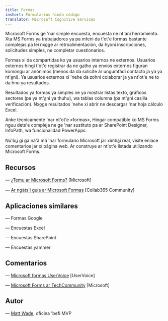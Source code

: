 ```yaml
---
title: Formas
inshort: Formularios hinda código
translator: Microsoft Cognitive Services
---
```


Microsoft Forms ge 'nar simple encuesta, encuesta ne nt'ani herramienta. Xta MS Forms
ya trabajadores ya pa mfeni da t'ot'e formas bastante complejas pa
lei nxo̲ge ar retroalimentación, da hyoni inscripciones, solicitudes simples, ne
completar cuestionarios.

Formas xi da compartidas ko ya usuarios internos ne externos. Usuarios externos
hingi t'ot'e registrar da ne ga̲tho ya envíos externos figuran komongu ar anónimos
(menos da da solicite ár ungumfädi contacto ja yá ya nt'a̲ni).
Ya usuarios externos xi 'nehe da zohni colaborar ja ya nt'ot'e ne
to da hnu ya resultados.

Resultados ya formas ya simples ne ya mostrar listas texto, gráficos sectores (pa
ya nt'a̲ni ya thuhu), wa tablas columna (pa nt'a̲ni casilla verificación). Nxo̲ge
resultados 'nehe xi abrir ne descargar 'nar hoja cálculo Excel.

Anke técnicamente 'nar nt'ot'e «formas», Hingar compatible ko MS Forms
nguu dets'e compleja ne ge 'nar sustituto pa ar SharePoint Designer,
InfoPath, wa funcionalidad PowerApps.

Nu'bu̲ gi ga nä'ä mä 'nar formulario Microsoft jar ximha̲i real,
visite enlace comentarios jar xí página web. Ar construye ar nt'ot'e listada
utilizando Microsoft Forms.

Recursos
---------

— [¿Temu̲ ar Microsoft Forms?](https://support.office.com/en-us/forms)
    \[Microsoft\]

— [Ar ngäts'i guía ar Microsoft
    Formas](https://collab365.community/ultimate-guide-microsoft-forms/)
    \[Collab365 Community\]

Aplicaciones similares
------------

— Formas Google

— Encuestas Excel

— Encuestas SharePoint

— Encuestas yammer

Comentarios
---------

— [Microsoft formas UserVoice](https://microsoftforms.uservoice.com/forums/386451-welcome-to-microsoft-forms-suggestion-box)
    \[UserVoice\]

— [Microsoft Forms ar TechCommunity](https://techcommunity.microsoft.com/t5/Microsoft-Forms/ct-p/MicrosoftForms)
    \[Microsoft\]

Autor
---------

— [Matt Wade](https://www.linkedin.com/in/thatmattwade/), oficina 'befi MVP


